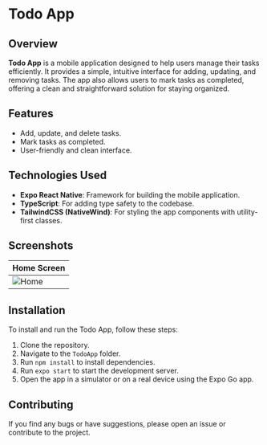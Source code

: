 # Todo App

## Overview

**Todo App** is a mobile application designed to help users manage their tasks efficiently. It provides a simple, intuitive interface for adding, updating, and removing tasks. The app also allows users to mark tasks as completed, offering a clean and straightforward solution for staying organized.

## Features

- Add, update, and delete tasks.
- Mark tasks as completed.
- User-friendly and clean interface.

## Technologies Used

- **Expo React Native**: Framework for building the mobile application.
- **TypeScript**: For adding type safety to the codebase.
- **TailwindCSS (NativeWind)**: For styling the app components with utility-first classes.

## Screenshots

| Home Screen |
|-------------|
| ![Home](https://github.com/user-attachments/assets/4a5f17c5-0fcb-407c-96dd-17f30ffd7e00) |

## Installation

To install and run the Todo App, follow these steps:

1. Clone the repository.
2. Navigate to the `TodoApp` folder.
3. Run `npm install` to install dependencies.
4. Run `expo start` to start the development server.
5. Open the app in a simulator or on a real device using the Expo Go app.

## Contributing

If you find any bugs or have suggestions, please open an issue or contribute to the project.
